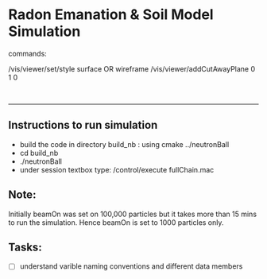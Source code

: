 Radon Emanation & Soil Model Simulation
=======================================

commands:

/vis/viewer/set/style surface OR wireframe
/vis/viewer/addCutAwayPlane 0 1 0 

<br/>

<hr/>

## Instructions to run simulation

* build the code in directory build_nb : using cmake ../neutronBall
* cd build_nb
* ./neutronBall
* under session textbox type: /control/execute fullChain.mac

## Note:

Initially beamOn was set on 100,000 particles but it takes more than 15 mins to run the simulation. Hence beamOn is set to 1000 particles only.

## Tasks:

- [ ] understand varible naming conventions and different data members 
